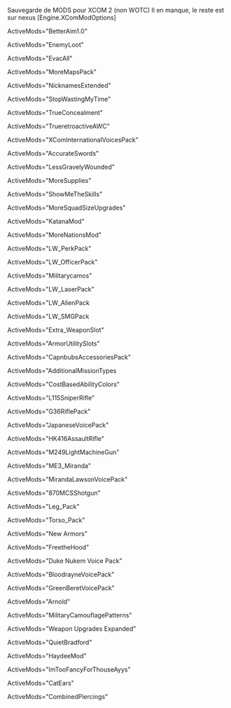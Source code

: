 Sauvegarde de MODS pour XCOM 2 (non WOTC)
Il en manque, le reste est sur nexus
[Engine.XComModOptions]

ActiveMods="BetterAim1.0" 

ActiveMods="EnemyLoot"

ActiveMods="EvacAll"

ActiveMods="MoreMapsPack"

ActiveMods="NicknamesExtended"

ActiveMods="StopWastingMyTime"

ActiveMods="TrueConcealment"

ActiveMods="TrueretroactiveAWC"

ActiveMods="XComInternationalVoicesPack"

ActiveMods="AccurateSwords"

ActiveMods="LessGravelyWounded"

ActiveMods="MoreSupplies"

ActiveMods="ShowMeTheSkills"

ActiveMods="MoreSquadSizeUpgrades"

ActiveMods="KatanaMod"

ActiveMods="MoreNationsMod"

ActiveMods="LW_PerkPack"

ActiveMods="LW_OfficerPack"

ActiveMods="Militarycamos"

ActiveMods="LW_LaserPack"

ActiveMods="LW_AlienPack

ActiveMods="LW_SMGPack

ActiveMods="Extra_WeaponSlot"

ActiveMods="ArmorUtilitySlots"

ActiveMods="CapnbubsAccessoriesPack"

ActiveMods="AdditionalMissionTypes

ActiveMods="CostBasedAbilityColors"

ActiveMods="L115SniperRifle"

ActiveMods="G36RiflePack"

ActiveMods="JapaneseVoicePack"

ActiveMods="HK416AssaultRifle"

ActiveMods="M249LightMachineGun"

ActiveMods="ME3_Miranda"

ActiveMods="MirandaLawsonVoicePack"

ActiveMods="870MCSShotgun"

ActiveMods="Leg_Pack"

ActiveMods="Torso_Pack"

ActiveMods="New Armors"

ActiveMods="FreetheHood"

ActiveMods="Duke Nukem Voice Pack"

ActiveMods="BloodrayneVoicePack"

ActiveMods="GreenBeretVoicePack"

ActiveMods="Arnold"

ActiveMods="MilitaryCamouflagePatterns"

ActiveMods="Weapon Upgrades Expanded"

ActiveMods="QuietBradford"

ActiveMods="HaydeeMod"

ActiveMods="ImTooFancyForThouseAyys"

ActiveMods="CatEars"

ActiveMods="CombinedPiercings"
